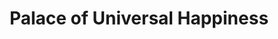 ---
title: Palace of Universal Happiness
division: the Six Western Palaces 
licence: No Licence
image-url: https://en.dpm.org.cn/files/image/8823/2006/1112/img0007[400PX].jpg
time: The Eighteenth Year of Yongle in Ming Dynasty (1420)
para: No detail
tags: Universal, Happiness, residence, consort, mourning
intro: the Palace of Universal Happiness was originally called the Palace of Peaceful Longevity yet later changed into the current name during the Jiajing reign (1535) in the Ming dynasty (1368-1644).The palace is the residence of the consort, the front hall is the place where the rituals are performed and the back hall is the bedchamber.Although it was the residence of the empress, the emperor still lived here. During the Qianlong period, it was changed to a place where the emperor occasionally lived. After the death of Qianlong, Emperor Jiaqing lived in mourning in the Palace of Xianfu. In October of the same year before moving to the Yangxin Hall. Since then, the Palace of Xianfu was once restored as a residence for concubines. In 1850, Emperor Xianfeng lived in Xianfu Palace to observe mourning for Emperor Daoguang, and often stayed here after the mourning period.
intro2: The palace has a hip roof covered with yellow glazed tiles and a square layout, similar to the Palace of Great Brilliance on the eastern side of inner court.The main gate is a glazed gate with a 3-room wide facade and a hipped roof of yellow glazed tiles, the form of which is higher than that of the other five of the six western palaces, and the same form as that of the Palace of Great Brilliance in the corresponding position of the six eastern palaces. 
layout: exhibit
lineType: lineThree
---